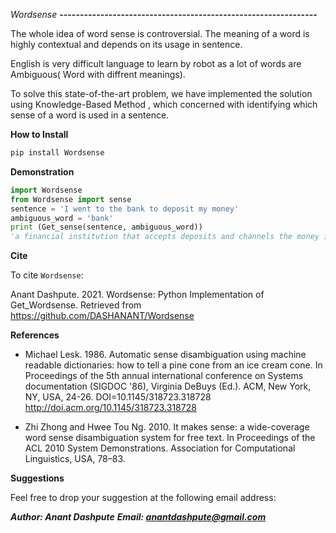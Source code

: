 
*Wordsense*
**---------------------------------------------------------------**

The whole idea of word sense is controversial.
The meaning of a word is highly contextual and depends on its usage in sentence.

English is very difficult language to learn by robot as
a lot of words are Ambiguous( Word with diffrent meanings).

To solve this state-of-the-art problem, we have implemented the solution using Knowledge-Based Method ,
which concerned with identifying which sense of a word is used in a sentence.

**How to Install**

```py
pip install Wordsense
```

**Demonstration**

```py
import Wordsense
from Wordsense import sense
sentence = 'I went to the bank to deposit my money' 
ambiguous_word = 'bank' 
print (Get_sense(sentence, ambiguous_word))
'a financial institution that accepts deposits and channels the money into lending activities'
```

**Cite**

To cite `Wordsense`:

Anant Dashpute. 2021. Wordsense: Python Implementation of Get_Wordsense.
Retrieved from <https://github.com/DASHANANT/Wordsense>


**References**

- Michael Lesk. 1986. Automatic sense disambiguation using machine readable dictionaries: how to tell a pine cone from an ice cream cone. In Proceedings of the 5th annual international conference on Systems documentation (SIGDOC '86), Virginia DeBuys (Ed.). ACM, New York, NY, USA, 24-26. DOI=10.1145/318723.318728 http://doi.acm.org/10.1145/318723.318728

- Zhi Zhong and Hwee Tou Ng. 2010. It makes sense: a wide-coverage word sense disambiguation system for free text. In Proceedings of the ACL 2010 System Demonstrations. Association for Computational Linguistics, USA, 78–83.

**Suggestions**

Feel free to drop your suggestion at the following email address:

***Author: Anant Dashpute***
***Email: <anantdashpute@gmail.com>***

